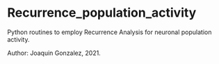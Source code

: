 # Recurrence_population_activity

Python routines to employ Recurrence Analysis for neuronal population activity. 

Author: Joaquin Gonzalez, 2021.
